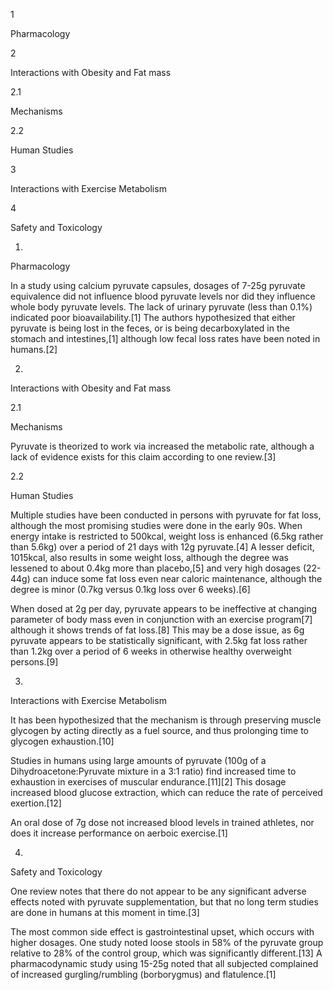 1

Pharmacology

2

Interactions with Obesity and Fat mass

2.1

Mechanisms

2.2

Human Studies

3

Interactions with Exercise Metabolism

4

Safety and Toxicology

1.

Pharmacology

In a study using calcium pyruvate capsules, dosages of 7-25g pyruvate equivalence did not influence blood pyruvate levels nor did they influence whole body pyruvate levels. The lack of urinary pyruvate (less than 0.1%) indicated poor bioavailability.[1] The authors hypothesized that either pyruvate is being lost in the feces, or is being decarboxylated in the stomach and intestines,[1] although low fecal loss rates have been noted in humans.[2]

2.

Interactions with Obesity and Fat mass

2.1

Mechanisms

Pyruvate is theorized to work via increased the metabolic rate, although a lack of evidence exists for this claim according to one review.[3]

2.2

Human Studies

Multiple studies have been conducted in persons with pyruvate for fat loss, although the most promising studies were done in the early 90s. When energy intake is restricted to 500kcal, weight loss is enhanced (6.5kg rather than 5.6kg) over a period of 21 days with 12g pyruvate.[4] A lesser deficit, 1015kcal, also results in some weight loss, although the degree was lessened to about 0.4kg more than placebo,[5] and very high dosages (22-44g) can induce some fat loss even near caloric maintenance, although the degree is minor (0.7kg versus 0.1kg loss over 6 weeks).[6]

When dosed at 2g per day, pyruvate appears to be ineffective at changing parameter of body mass even in conjunction with an exercise program[7] although it shows trends of fat loss.[8] This may be a dose issue, as 6g pyruvate appears to be statistically significant, with 2.5kg fat loss rather than 1.2kg over a period of 6 weeks in otherwise healthy overweight persons.[9]

3.

Interactions with Exercise Metabolism

It has been hypothesized that the mechanism is through preserving muscle glycogen by acting directly as a fuel source, and thus prolonging time to glycogen exhaustion.[10]

Studies in humans using large amounts of pyruvate (100g of a Dihydroacetone:Pyruvate mixture in a 3:1 ratio) find increased time to exhaustion in exercises of muscular endurance.[11][2] This dosage increased blood glucose extraction, which can reduce the rate of perceived exertion.[12]

An oral dose of 7g dose not increased blood levels in trained athletes, nor does it increase performance on aerboic exercise.[1]

4.

Safety and Toxicology

One review notes that there do not appear to be any significant adverse effects noted with pyruvate supplementation, but that no long term studies are done in humans at this moment in time.[3]

The most common side effect is gastrointestinal upset, which occurs with higher dosages. One study noted loose stools in 58% of the pyruvate group relative to 28% of the control group, which was significantly different.[13] A pharmacodynamic study using 15-25g noted that all subjected complained of increased gurgling/rumbling (borborygmus) and flatulence.[1]

